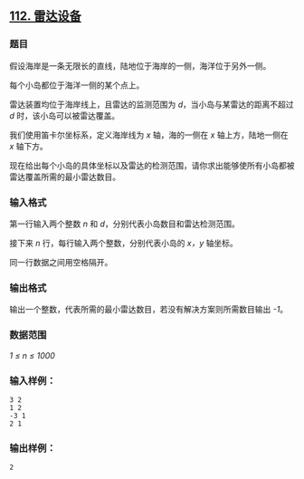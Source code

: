 ## [112. 雷达设备](https://www.acwing.com/problem/content/114/)

### 题目

假设海岸是一条无限长的直线，陆地位于海岸的一侧，海洋位于另外一侧。

每个小岛都位于海洋一侧的某个点上。

雷达装置均位于海岸线上，且雷达的监测范围为 *d*，当小岛与某雷达的距离不超过 *d* 时，该小岛可以被雷达覆盖。

我们使用笛卡尔坐标系，定义海岸线为 *x* 轴，海的一侧在 *x* 轴上方，陆地一侧在 *x* 轴下方。

现在给出每个小岛的具体坐标以及雷达的检测范围，请你求出能够使所有小岛都被雷达覆盖所需的最小雷达数目。

### 输入格式

第一行输入两个整数 *n* 和 *d*，分别代表小岛数目和雷达检测范围。

接下来 *n* 行，每行输入两个整数，分别代表小岛的 *x，y* 轴坐标。

同一行数据之间用空格隔开。

### 输出格式

输出一个整数，代表所需的最小雷达数目，若没有解决方案则所需数目输出 *-1*。

### 数据范围

*1 ≤ n ≤ 1000*

### 输入样例：

```
3 2
1 2
-3 1
2 1
```

### 输出样例：

```
2
```
